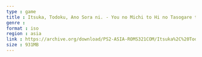 ```yaml
---
type : game
title : Itsuka, Todoku, Ano Sora ni. - You no Michi to Hi no Tasogare to (Japan)
genre : 
format : iso
region : asia
link : https://archive.org/download/PS2-ASIA-ROMS321COM/Itsuka%2C%20Todoku%2C%20Ano%20Sora%20ni.%20-%20You%20no%20Michi%20to%20Hi%20no%20Tasogare%20to%20%28Japan%29.7z
size : 931MB
---
```

